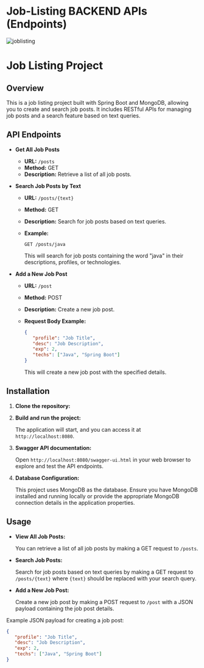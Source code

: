 # Job-Listing BACKEND APIs (Endpoints)
![joblisting](https://github.com/JoseSagwe/Job-Listing-Spring-Project/assets/110198843/0c3f6aae-2ccb-41f7-88f5-075721c0763c)
# Job Listing Project
## Overview

This is a job listing project built with Spring Boot and MongoDB, allowing you to create and search job posts. It includes RESTful APIs for managing job posts and a search feature based on text queries.

## API Endpoints
- **Get All Job Posts**
  - **URL:** `/posts`
  - **Method:** GET
  - **Description:** Retrieve a list of all job posts.

- **Search Job Posts by Text**
  - **URL:** `/posts/{text}`
  - **Method:** GET
  - **Description:** Search for job posts based on text queries.


  - **Example:**
    ```
    GET /posts/java
    ```
    This will search for job posts containing the word "java" in their descriptions, profiles, or technologies.

- **Add a New Job Post**
  - **URL:** `/post`
  - **Method:** POST
  - **Description:** Create a new job post.

  - **Request Body Example:**
    ```json
    {
       "profile": "Job Title",
       "desc": "Job Description",
       "exp": 2,
       "techs": ["Java", "Spring Boot"]
    }
    ```
 
    
    This will create a new job post with the specified details.

## Installation

1. **Clone the repository:**

2. **Build and run the project:**

   The application will start, and you can access it at `http://localhost:8080`.

3. **Swagger API documentation:**

   Open `http://localhost:8080/swagger-ui.html` in your web browser to explore and test the API endpoints.

4. **Database Configuration:**

   This project uses MongoDB as the database. Ensure you have MongoDB installed and running locally or provide the appropriate MongoDB connection details in the application properties.
## Usage

- **View All Job Posts:**

  You can retrieve a list of all job posts by making a GET request to `/posts`.

- **Search Job Posts:**

  Search for job posts based on text queries by making a GET request to `/posts/{text}` where `{text}` should be replaced with your search query.

- **Add a New Job Post:**

  Create a new job post by making a POST request to `/post` with a JSON payload containing the job post details.

Example JSON payload for creating a job post:
```json
{
   "profile": "Job Title",
   "desc": "Job Description",
   "exp": 2,
   "techs": ["Java", "Spring Boot"]
}
```
